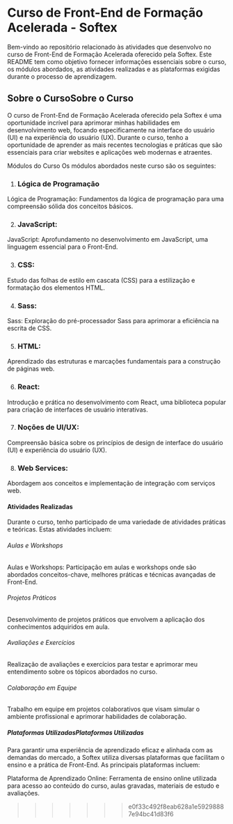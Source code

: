 
# Curso de Front-End de Formação Acelerada - Softex
Bem-vindo ao repositório relacionado às atividades que desenvolvo no curso de Front-End de Formação Acelerada oferecido pela Softex. Este README tem como objetivo fornecer informações essenciais sobre o curso, os módulos abordados, as atividades realizadas e as plataformas exigidas durante o processo de aprendizagem.

## Sobre o CursoSobre o Curso  
O curso de Front-End de Formação Acelerada oferecido pela Softex é uma oportunidade incrível para aprimorar minhas habilidades em desenvolvimento web, focando especificamente na interface do usuário (UI) e na experiência do usuário (UX). Durante o curso, tenho a oportunidade de aprender as mais recentes tecnologias e práticas que são essenciais para criar websites e aplicações web modernas e atraentes.

Módulos do Curso
Os módulos abordados neste curso são os seguintes:

1. ### Lógica de Programação
Lógica de Programação: Fundamentos da lógica de programação para uma compreensão sólida dos conceitos básicos.

2.  ### JavaScript:  
JavaScript: Aprofundamento no desenvolvimento em JavaScript, uma linguagem essencial para o Front-End.

3. ### CSS:
Estudo das folhas de estilo em cascata (CSS) para a estilização e formatação dos elementos HTML.

4. ### Sass:
Sass: Exploração do pré-processador Sass para aprimorar a eficiência na escrita de CSS.

5. ### HTML: 
Aprendizado das estruturas e marcações fundamentais para a construção de páginas web.

6. ### React: 
Introdução e prática no desenvolvimento com React, uma biblioteca popular para criação de interfaces de usuário interativas.

7. ### Noções de UI/UX: 
Compreensão básica sobre os princípios de design de interface do usuário (UI) e experiência do usuário (UX).

8. ### Web Services: 
Abordagem aos conceitos e implementação de integração com serviços web.

#### Atividades Realizadas
Durante o curso, tenho participado de uma variedade de atividades práticas e teóricas. Estas atividades incluem:

###### Aulas e Workshops
Aulas e Workshops: Participação em aulas e workshops onde são abordados conceitos-chave, melhores práticas e técnicas avançadas de Front-End.

###### Projetos Práticos
Desenvolvimento de projetos práticos que envolvem a aplicação dos conhecimentos adquiridos em aula.

###### Avaliações e Exercícios
Realização de avaliações e exercícios para testar e aprimorar meu entendimento sobre os tópicos abordados no curso.

###### Colaboração em Equipe
Trabalho em equipe em projetos colaborativos que visam simular o ambiente profissional e aprimorar habilidades de colaboração.

##### Plataformas UtilizadasPlataformas Utilizadas
Para garantir uma experiência de aprendizado eficaz e alinhada com as demandas do mercado, a Softex utiliza diversas plataformas que facilitam o ensino e a prática de Front-End. As principais plataformas incluem:

Plataforma de Aprendizado Online: Ferramenta de ensino online utilizada para acesso ao conteúdo do curso, aulas gravadas, materiais de estudo e avaliações.
>>>>>>> e0f33c492f8eab628a1e59298887e94bc41d83f6
